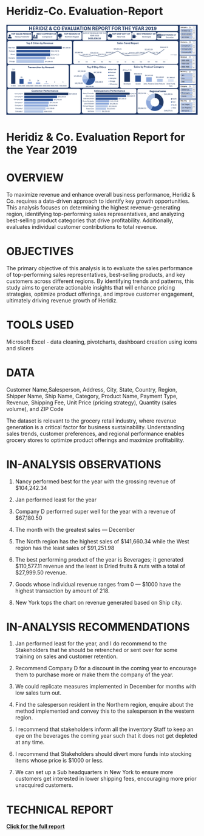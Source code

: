 # Heridiz-Co. Evaluation-Report
![Dashboard Preview](https://github.com/Eedrizgit/Heridiz-Co.-Evaluation-Report-/blob/main/task%201%20corrected%20dashboard.png)

# **Heridiz & Co. Evaluation Report for the Year 2019**
# OVERVIEW
To maximize revenue and enhance overall business performance, Heridiz & Co. requires a data-driven approach to identify key growth opportunities. This analysis focuses on determining the highest revenue-generating region, identifying top-performing sales representatives, and analyzing best-selling product categories that drive profitability. Additionally, evaluates individual customer contributions to total revenue.
# OBJECTIVES
The primary objective of this analysis is to evaluate the sales performance of top-performing sales representatives, best-selling products, and key customers across different regions. By identifying trends and patterns, this study aims to generate actionable insights that will enhance pricing strategies, optimize product offerings, and improve customer engagement, ultimately driving revenue growth of Heridiz.
# TOOLS USED
Microsoft Excel - data cleaning, pivotcharts, dashboard creation using icons and slicers
# DATA
Customer Name,Salesperson, Address, City, State, Country, Region, Shipper Name, Ship Name, Category, Product Name, Payment Type, Revenue, Shipping Fee, Unit Price (pricing strategy), Quantity (sales volume), and ZIP Code 

The dataset is relevant to the grocery retail industry, where revenue generation is a critical factor for business sustainability. Understanding sales trends, customer preferences, and regional performance enables grocery stores to optimize product offerings and maximize profitability.

# IN-ANALYSIS OBSERVATIONS

1. Nancy performed best for the year with the grossing revenue of $104,242.34

2. Jan performed least for the year

3. Company D performed super well for the year with a revenue of $67,180.50

4. The month with the greatest sales — December

5. The North region has the highest sales of $141,660.34 while the West region has the least sales of $91,251.98

6. The best performing product of the year is Beverages; it generated $110,577.11 revenue and the least is Dried fruits & nuts with a total of $27,999.50 revenue.

7. Goods whose individual revenue ranges from 0 — $1000 have the highest transaction by amount of 218.

8. New York tops the chart on revenue generated based on Ship city.

# IN-ANALYSIS RECOMMENDATIONS

1. Jan performed least for the year, and I do recommend to the Stakeholders that he should be retrenched or sent over for some training on sales and customer retention.

2. Recommend Company D for a discount in the coming year to encourage them to purchase more or make them the company of the year.

3. We could replicate measures implemented in December for months with low sales turn out.

4. Find the salesperson resident in the Northern region, enquire about the method implemented and convey this to the salesperson in the western region.

5. I recommend that stakeholders inform all the inventory Staff to keep an eye on the beverages the coming year such that it does not get depleted at any time.

6. I recommend that Stakeholders should divert more funds into stocking items whose price is $1000 or less.

7. We can set up a Sub headquarters in New York to ensure more customers get interested in lower shipping fees, encouraging more prior unacquired customers.

# TECHNICAL REPORT
[**Click for the full report**](https://medium.com/@akinteyeidris/heridiz-co-evaluation-report-for-the-year-2019-9b0aff685f0f)  
#####
